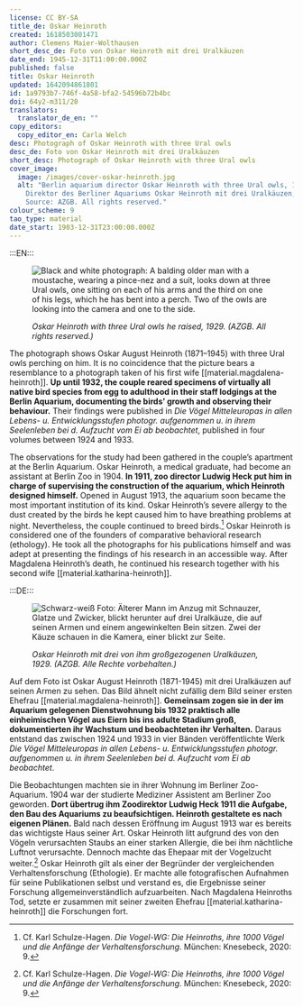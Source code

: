 ```yaml
---
license: CC BY-SA
title_de: Oskar Heinroth
created: 1618503001471
author: Clemens Maier-Wolthausen
short_desc_de: Foto von Oskar Heinroth mit drei Uralkäuzen
date_end: 1945-12-31T11:00:00.000Z
published: false
title: Oskar Heinroth
updated: 1642094861801
id: 1a9793b7-746f-4a58-bfa2-54596b72b4bc
doi: 64y2-m311/20
translators:
  translator_de_en: ""
copy_editors:
  copy_editor_en: Carla Welch
desc: Photograph of Oskar Heinroth with three Ural owls
desc_de: Foto von Oskar Heinroth mit drei Uralkäuzen
short_desc: Photograph of Oskar Heinroth with three Ural owls
cover_image:
  image: /images/cover-oskar-heinroth.jpg
  alt: "Berlin aquarium director Oskar Heinroth with three Ural owls, 1929.
    Direktor des Berliner Aquariums Oskar Heinroth mit drei Uralkäuzen, 1929.
    Source: AZGB. All rights reserved."
colour_scheme: 9
tao_type: material
date_start: 1903-12-31T23:00:00.000Z
---
```

:::EN:::

<figure>

![Black and white photograph: A balding older man with a moustache, wearing a pince-nez and a suit, looks down at three Ural owls, one sitting on each of his arms and the third on one of his legs, which he has bent into a perch. Two of the owls are looking into the camera and one to the side.](/images/cmw/O_Heinroth_Uralkaeuzen_1929.jpg)

<figcaption>

_Oskar Heinroth with three Ural owls he raised, 1929. (AZGB. All rights reserved.)_

</figcaption>

</figure>

The photograph shows Oskar August Heinroth (1871–1945) with three Ural owls perching on him. It is no coincidence that the picture bears a resemblance to a photograph taken of his first wife [[material.magdalena-heinroth]]. **Up until 1932, the couple reared specimens of virtually all native bird species from egg to adulthood in their staff lodgings at the Berlin Aquarium, documenting the birds’ growth and observing their behaviour.** Their findings were published in _Die Vögel Mitteleuropas in allen Lebens- u. Entwicklungsstufen photogr. aufgenommen u. in ihrem Seelenleben bei d. Aufzucht vom Ei ab beobachtet_, published in four volumes between 1924 and 1933.

The observations for the study had been gathered in the couple’s apartment at the Berlin Aquarium. Oskar Heinroth, a medical graduate, had become an assistant at Berlin Zoo in 1904. **In 1911, zoo director Ludwig Heck put him in charge of supervising the construction of the aquarium, which Heinroth designed himself.** Opened in August 1913, the aquarium soon became the most important institution of its kind. Oskar Heinroth’s severe allergy to the dust created by the birds he kept caused him to have breathing problems at night. Nevertheless, the couple continued to breed birds.[^1] Oskar Heinroth is considered one of the founders of comparative behavioral research (ethology). He took all the photographs for his publications himself and was adept at presenting the findings of his research in an accessible way. After Magdalena Heinroth’s death, he continued his research together with his second wife [[material.katharina-heinroth]].

[^1]: Cf. Karl Schulze-Hagen. _Die Vogel-WG: Die Heinroths, ihre 1000 Vögel und die Anfänge der Verhaltensforschung_. München: Knesebeck, 2020: 9.

:::DE:::

<figure>

![Schwarz-weiß Foto: Älterer Mann im Anzug mit Schnauzer, Glatze und Zwicker, blickt herunter auf drei Uralkäuze, die auf seinen Armen und einem angewinkelten Bein sitzen. Zwei der Käuze schauen in die Kamera, einer blickt zur Seite.](/images/cmw/O_Heinroth_Uralkaeuzen_1929.jpg)

<figcaption>

_Oskar Heinroth mit drei von ihm großgezogenen Uralkäuzen, 1929. (AZGB. Alle Rechte vorbehalten.)_

</figcaption>

</figure>

Auf dem Foto ist Oskar August Heinroth (1871-1945) mit drei Uralkäuzen auf seinen Armen zu sehen. Das Bild ähnelt nicht zufällig dem Bild seiner ersten Ehefrau [[material.magdalena-heinroth]]. **Gemeinsam zogen sie in der im Aquarium gelegenen Dienstwohnung bis 1932 praktisch alle einheimischen Vögel aus Eiern bis ins adulte Stadium groß, dokumentierten ihr Wachstum und beobachteten ihr Verhalten.** Daraus entstand das zwischen 1924 und 1933 in vier Bänden veröffentlichte Werk _Die Vögel Mitteleuropas in allen Lebens- u. Entwicklungsstufen photogr. aufgenommen u. in ihrem Seelenleben bei d. Aufzucht vom Ei ab beobachtet_.

Die Beobachtungen machten sie in ihrer Wohnung im Berliner Zoo-Aquarium. 1904 war der studierte Mediziner Assistent am Berliner Zoo geworden. **Dort übertrug ihm Zoodirektor Ludwig Heck 1911 die Aufgabe, den Bau des Aquariums zu beaufsichtigen. Heinroth gestaltete es nach eigenen Plänen.** Bald nach dessen Eröffnung im August 1913 war es bereits das wichtigste Haus seiner Art. Oskar Heinroth litt aufgrund des von den Vögeln verursachten Staubs an einer starken Allergie, die bei ihm nächtliche Luftnot verursachte. Dennoch machte das Ehepaar mit der Vogelzucht weiter.[^1] Oskar Heinroth gilt als einer der Begründer der vergleichenden Verhaltensforschung (Ethologie). Er machte alle fotografischen Aufnahmen für seine Publikationen selbst und verstand es, die Ergebnisse seiner Forschung allgemeinverständlich aufzuarbeiten. Nach Magdalena Heinroths Tod, setzte er zusammen mit seiner zweiten Ehefrau [[material.katharina-heinroth]] die Forschungen fort.

[^1]: Vgl. Karl Schulze-Hagen. _Die Vogel-WG: Die Heinroths, ihre 1000 Vögel und die Anfänge der Verhaltensforschung_. München: Knesebeck, 2020: 9.

